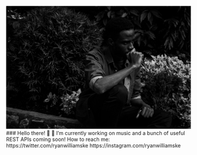 
<img src="_MG_1592.jpg" /> 
### Hello there! 👋
🔭 I’m currently working on music and a bunch of useful REST APIs coming soon!
How to reach me: https://twitter.com/ryanwilliamske
                 https://instagram.com/ryanwilliamske
                 

<!--
**ryanwilliamske/ryanwilliamske** is a ✨ _special_ ✨ repository because its `README.md` (this file) appears on your GitHub profile.

Here are some ideas to get you started:

- 🔭 I’m currently working on ...
- 🌱 I’m currently learning ...
- 👯 I’m looking to collaborate on ...
- 🤔 I’m looking for help with ...
- 💬 Ask me about ...
- 📫 How to reach me: ...
- 😄 Pronouns: ...
- ⚡ Fun fact: ...
-->
